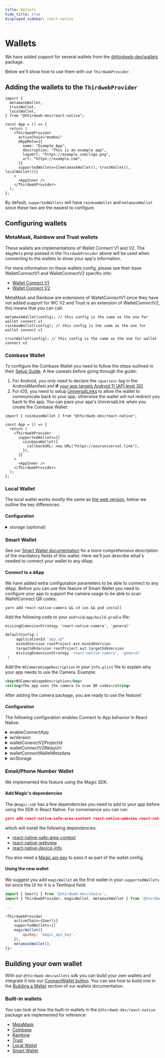 ```yaml
---
title: Wallets
hide_title: true
displayed_sidebar: react-native
---
```


# Wallets

We have added support for several wallets from the [@thirdweb-dev/wallets](https://www.npmjs.com/package/@thirdweb-dev/wallets) package.

Below we'll show how to use them with our `ThirdwebProvider`.

## Adding the wallets to the `ThirdwebProvider`

```tsx title="App.tsx"
import {
  metamaskWallet,
  trustWallet,
  localWallet,
} from "@thirdweb-dev/react-native";

const App = () => {
  return (
    <ThirdwebProvider
      activeChain="mumbai"
      dAppMeta={{
        name: "Example App",
        description: "This is an example app",
        logoUrl: "https://example.com/logo.png",
        url: "https://example.com",
      }}
      supportedWallets={[metamaskWallet(), trustWallet(), localWallet()]}
    >
      <AppInner />
    </ThirdwebProvider>
  );
};
```

By default, `supportedWallets` will have `rainbowWallet` and `metamaskWallet` since these two are the easiest to configure.

## Configuring wallets

### MetaMask, Rainbow and Trust wallets

These wallets are implementations of Wallet Connect V1 and V2. The `dAppMeta` prop passed in the `ThirdwebProvider` above will be used when connecting to the wallets to show your app's information.

For more information on these wallets config, please see their base WalletConnectV1 and WalletConnectV2 specific info:

- [Wallet Connect V1](https://portal.thirdweb.com/wallet/wallet-connect-v1)
- [Wallet Connect V2](https://portal.thirdweb.com/wallet/wallet-connect-v2)

MetaMask and Rainbow are extensions of WalletConnectV1 since they have not added support for WC V2 and Trust is an extension of WalletConnectV2, this means that you can call:

```tsx
metamaskWallet(config); // this config is the same as the one for wallet connect v1
rainbowWallet(config); // this config is the same as the one for wallet connect v1

trustWallet(config); // this config is the same as the one for wallet connect v2
```

### Coinbase Wallet

To configure the Coinbase Wallet you need to follow the steps outlined in their [Setup Guide](https://coinbase.github.io/wallet-mobile-sdk/docs/client-sdk/rn-setup). A few caveats before going through the guide:

1. For Android, you only need to declare the `<queries>` tag in the AndroidManifest.xml **if** [your app targets Android 11 (API level 30)](https://developer.android.com/training/package-visibility/declaring)
2. For iOS, you need to setup [UniversalLinks](https://developer.apple.com/ios/universal-links/) to allow the wallet to communicate back to your app, otherwise the wallet will not redirect you back to the app. You can pass your app's UniversalLink when you create the Coinbase Wallet:

```tsx title="App.tsx"
import { coinbaseWallet } from "@thirdweb-dev/react-native";

const App = () => {
  return (
    <ThirdwebProvider
      supportedWallets={[
        coinbaseWallet({
          callbackURL: new URL("https://youruniversal.link"),
        }),
      ]}
    >
      <AppInner />
    </ThirdwebProvider>
  );
};
```

### Local Wallet

The local wallet works mostly the same as [the web version](https://portal.thirdweb.com/wallet/local-wallet), below we outline the key differences:

#### Configuration

<details>
  <summary>storage (optional)</summary>
  <div>

This is the storage used for storing the private key, mnemonic or encrypted JSON. On React Native we need this storage to be encrypted since we store the private key to be able to recover your wallet for reconnections.

You can use any implementation of encrypted storage you want, as long as it conforms to the `AsyncStorage` interface:

```typescript
export interface AsyncStorage {
  getItem(key: string): Promise<string | null>;
  setItem(key: string, value: string): Promise<void>;
  removeItem(key: string): Promise<void>;
}
```

If omitted, it defaults to [Expo Secure Store](https://docs.expo.dev/versions/latest/sdk/securestore/), which stores the private key in your device in encrypted storage. We expose the `createSecureStorage(name: string)` utility function which creates a SecureStore instance that conforms to our `AsyncStorage` interface ([see it in our GitHub](https://github.com/thirdweb-dev/js/blob/main/packages/react-native/src/core/SecureStorage.ts#L37))

Example:

```javascript
import { createSecureStorage, LocalWallet } from "@thirdweb-dev/react-native";

const walletWithOptions = new LocalWallet(
  // highlight-start
  {
    storage: createSecureStorage("my-wallet"),
  },
  // highlight-end
);
```

  </div>
</details>

### Smart Wallet

See our [Smart Wallet documentation](https://portal.thirdweb.com/wallet/smart-wallet) for a more comprehensive description of the mandatory fields of this wallet. Here we'll just describe what's needed to connect your wallet to any dApp.

#### Connect to a dApp

We have added extra configuration parameters to be able to connect to any dApp. Before you can use this feature of Smart Wallet you need to configure your
app to support the camera usage to be able to scan WalletConnect QR codes:

```
yarn add react-native-camera && cd ios && pod install
```

Add the following code to your `android/app/build.gradle` file:

```
missingDimensionStrategy 'react-native-camera', 'general'
```

```groovy
defaultConfig {
     applicationId "app.id"
     minSdkVersion rootProject.ext.minSdkVersion
     targetSdkVersion rootProject.ext.targetSdkVersion
     missingDimensionStrategy 'react-native-camera', 'general'
 }
```

Add the `NSCameraUsageDescription` in your `Info.plist` file to explain why your app needs to use the Camera. Example:

```xml
<key>NSCameraUsageDescription</key>
<string>The app uses the camera to scan QR codes</string>
```

After adding the camera package, you are ready to use the feature!

#### Configuration

The following configuration enables Connect to App behavior in React Native:

<details>
  <summary>enableConnectApp</summary>
  <div>

Adds a UI component to the SmartWallet connected dialog to be able to scan a WalletConnect QR code or input a WalletConnect (`wc://`) uri.

Defaults to `false`.

```javascript
import { Mumbai } from '@thirdweb-dev/chains';
import { ThirdwebProvider, metamaskWallet, smartWallet } from '@thirdweb-dev/react-native';

...

<ThirdwebProvider
    activeChain={Mumbai}
    supportedWallets={[
        smartWallet({
            factoryAddress: "..."
            thirdwebApiKey: "apiKey"
            gasless: true,
            personalWallets: [localWallet()],
            enableConnectApp: true,
        }),
        metamaskWallet(),
]}>
```

</div>
</details>

<details>
  <summary>wcVersion</summary>
  <div>

You can choose the WalletConnect version to support. Either `'v1'` or `'v2'`.

Defaults to `'v2'`.

**Note** that WalletConnect v1 is no longer maintained and will be [shutdown on June 28th, 2023](https://medium.com/walletconnect/walletconnect-v1-0-sunset-notice-and-migration-schedule-8af9d3720d2e)

</div>
</details>

<details>
  <summary>walletConenctV2ProjectId</summary>
  <div>

The WalletConnect V2 `projectId`. You can get one in the [WalletConnect docs](https://docs.walletconnect.com/2.0/web/sign/installation#1-obtain-project-id).

Defaults to a common `projectId` set by thirdweb. This should be ok for testing but note that if you want to deploy your mobile app it may make sense to create your own as WalletConnect may throttle traffic comming from the same `projectId`.

</div>
</details>

<details>
  <summary>walletConnectV2RelayUrl</summary>
  <div>

Define a custom Relay Server URL. Defaults to "wss://relay.walletconnect.com"

</div>
</details>

<details>
  <summary>walletConnectWalletMetadata</summary>
  <div>

Metadata that will be displayed in the dApp once your SmartWallet is connected to it.

```json
{
  name: string; // defaults to: "Thirdweb Smart Wallet",
  description: string; // defaults to: "Thirdweb Smart Wallet",
  url: string: // defaults to: "https://thirdweb.com",
  icons: string[]; // defaults to: ["https://thirdweb.com/favicon.ico"],
};
```

</div>
</details>

<details>
  <summary>wcStorage</summary>
  <div>

Synchronous storage needed by WalletConnect V2.

Defaults to synchronous storage implemented with MMKV.

</div>
</details>

### Email/Phone Number Wallet

We implemented this feature using the Magic SDK.

#### Add Magic's dependencies

The `@magic-sdk` has a few dependencies you need to add to your app before using the SDK in React Native. For convenience you can run:

```json
yarn add react-native-safe-area-context react-native-webview react-native-device-info && cd ios && pod install
```

which will install the following dependencies:

- [react-native-safe-area-context](https://www.npmjs.com/package/react-native-safe-area-context?ref=blog.thirdweb.com)
- [react-native-webview](https://www.npmjs.com/package/react-native-webview?ref=blog.thirdweb.com)
- [react-native-device-info](https://www.npmjs.com/package/react-native-device-info?ref=blog.thirdweb.com)

You also need a [Magic api-key](https://dashboard.magic.link/signup?ref=blog.thirdweb.com) to pass it as part of the wallet config.

#### Using the new wallet

We suggest you add `magicWallet` as the first wallet in your `supportedWallets` list since the UI for it is a TextInput field:

```javascript
import { Goerli } from '@thirdweb-dev/chains';
import { ThirdwebProvider, magicWallet, metamaskWallet } from '@thirdweb-dev/react-native';

...

<ThirdwebProvider
    activeChain={Goerli}
    supportedWallets={[
    magicWallet({
        apiKey: 'magic_api_key',
    }),
    metamaskWallet(),
]}>
```

## Building your own wallet

With our `@thirdweb-dev/wallets` sdk you can build your own wallets and integrate it into our [ConnectWallet button](https://portal.thirdweb.com/react-native/react-native.connectwallet). You can see how to build one in the [Building a Wallet](https://portal.thirdweb.com/wallet/build-a-wallet) section of our wallets documentation.

### Built-in wallets

You can look at how the built-in wallets in the `@thirdweb-dev/react-native` package are implemented for reference:

- [MetaMask](https://github.com/thirdweb-dev/js/blob/main/packages/react-native/src/evm/wallets/wallets/metamask-wallet.ts)
- [Coinbase](https://github.com/thirdweb-dev/js/blob/main/packages/react-native/src/evm/wallets/wallets/coinbase-wallet.ts)
- [Rainbow](https://github.com/thirdweb-dev/js/blob/main/packages/react-native/src/evm/wallets/wallets/rainbow-wallet.ts)
- [Trust](https://github.com/thirdweb-dev/js/blob/main/packages/react-native/src/evm/wallets/wallets/trust-wallet.ts)
- [Local Wallet](https://github.com/thirdweb-dev/js/blob/main/packages/react-native/src/evm/wallets/wallets/local-wallet.tsx)
- [Smart Wallet](https://github.com/thirdweb-dev/js/blob/main/packages/react-native/src/evm/wallets/wallets/smart-wallet.ts)
